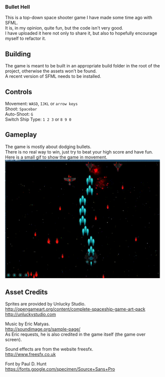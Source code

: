 ### Bullet Hell
This is a top-down space shooter game I have made some time ago with SFML.<br/>
It is, in my opinion, quite fun, but the code isn't very good.<br/>
I have uploaded it here not only to share it, but also to hopefully encourage myself to refactor it.<br/>

## Building
The game is meant to be built in an appropriate build folder in the root of the project, otherwise the assets won't be found.<br/>
A recent version of SFML needs to be installed.<br/>

## Controls
Movement: `WASD`, `IJKL` or `arrow keys`<br/>
Shoot: `Spacebar`<br/>
Auto-Shoot: `G`<br/>
Switch Ship Type: `1 2 3` or `8 9 0`

## Gameplay
The game is mostly about dodging bullets.<br/>
There is no real way to win, just try to beat your high score and have fun.<br/>
Here is a small gif to show the game in movement.<br/>
![Alt Text](preview.gif)

## Asset Credits
Sprites are provided by Unlucky Studio.<br/>
http://opengameart.org/content/complete-spaceship-game-art-pack<br/>
http://unluckystudio.com<br/>

Music by Eric Matyas.<br/>
http://soundimage.org/sample-page/<br/>
As Eric requests, he is also credited in the game itself (the game over screen).<br/>

Sound effects are from the website freesfx.<br/>
http://www.freesfx.co.uk<br/>

Font by Paul D. Hunt<br/>
https://fonts.google.com/specimen/Source+Sans+Pro<br/>